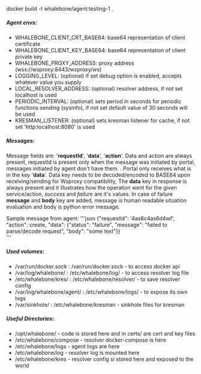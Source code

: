 docker build -t whalebone/agent:testing-1 .

##### Agent envs:
- WHALEBONE_CLIENT_CRT_BASE64: base64 representation of client certificate
- WHALEBONE_CLIENT_KEY_BASE64: base64 representation of client private key
- WHALEBONE_PROXY_ADDRESS: proxy address (wss://wsproxy:8443/wsproxy/ws)
- LOGGING_LEVEL: (optional) if set debug option is enabled, accepts whatever value you supply
- LOCAL_RESOLVER_ADDRESS: (optional) resolver address, if not set localhost is used
- PERIODIC_INTERVAL: (optional) sets period in seconds for periodic functions sending (sysinfo), if not set default value of 30 seconds will be used
- KRESMAN_LISTENER: (optional) sets kresman listener for cache, if not set 'http:localhost:8080' is used

##### Messages:

Message fields are: '**requestId**', '**data**', '**action**'.
Data and action are always present, requestId is present only when the message was initiated by portal, messages initiated by agent don't have them.
. Portal only receives what is in the key '**data**'. Data key needs to be decoded/encoded to BASE64 upon receiving/sending for Wsproxy compatibility,
The **data** key in response is always present and it illustrates how the operation went for the given service/action, _success_ and _failure_ are it's values. 
In case of failure **message** and **body** key are added, message is human readable situation evaluation and body is python error message.

Sample message from agent:
'''json
{"requestId": '4as6c4as6d4wf', "action": create,
                    "data": {"status": "failure", "message": "failed to parse/decode request", "body": "some text"}}       
'''


##### Used volumes:
- /var/run/docker.sock : /var/run/docker.sock - to access docker api
- /var/log/whalebone/ : /etc/whalebone/log/ - to access resolver log file
- /etc/whalebone/kres/ : /etc/whalebone/resolver/ - to save resolver config 
- /var/log/whalebone/agent/ : /etc/whalebone/logs/ - to expose its own logs
- /var/sinkhole/ : /etc/whalebone/kresman - sinkhole files for kresman

##### Useful Directories:
- /opt/whalebone/ - code is stored here and in certs/ are cert and key files
- /etc/whalebone/compose - resolver docker-compose is here
- /etc/whalebone/logs - agent logs are here
- /etc/whalebone/log - resolver log is mounted here
- /etc/whalebone/kres - resolver config si stored here and exposed to the world